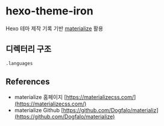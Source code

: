 # hexo-theme-iron
Hexo 테마 제작 기록 기반 [materialize](https://materializecss.com/) 활용

## 디렉터리 구조
```
.languages

```

## References
- materialize 홈페이지 [https://materializecss.com/](https://materializecss.com/)
- materialize Github [https://github.com/Dogfalo/materializ](https://github.com/Dogfalo/materialize)